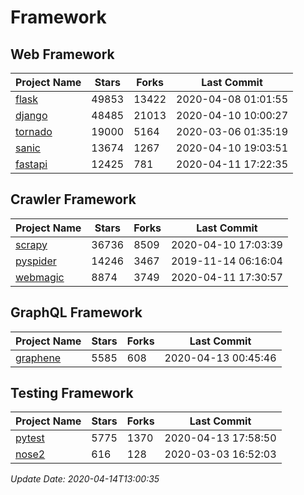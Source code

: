 # Framework

## Web Framework

| Project Name | Stars | Forks | Last Commit |
| ------------ | ----- | ----- | ----------- |
| [flask](https://github.com/pallets/flask) | 49853 | 13422 | 2020-04-08 01:01:55 |
| [django](https://github.com/django/django) | 48485 | 21013 | 2020-04-10 10:00:27 |
| [tornado](https://github.com/tornadoweb/tornado) | 19000 | 5164 | 2020-03-06 01:35:19 |
| [sanic](https://github.com/huge-success/sanic) | 13674 | 1267 | 2020-04-10 19:03:51 |
| [fastapi](https://github.com/tiangolo/fastapi) | 12425 | 781 | 2020-04-11 17:22:35 |

## Crawler Framework

| Project Name | Stars | Forks | Last Commit |
| ------------ | ----- | ----- | ----------- |
| [scrapy](https://github.com/scrapy/scrapy) | 36736 | 8509 | 2020-04-10 17:03:39 |
| [pyspider](https://github.com/binux/pyspider) | 14246 | 3467 | 2019-11-14 06:16:04 |
| [webmagic](https://github.com/code4craft/webmagic) | 8874 | 3749 | 2020-04-11 17:30:57 |

## GraphQL Framework

| Project Name | Stars | Forks | Last Commit |
| ------------ | ----- | ----- | ----------- |
| [graphene](https://github.com/graphql-python/graphene) | 5585 | 608 | 2020-04-13 00:45:46 |

## Testing Framework

| Project Name | Stars | Forks | Last Commit |
| ------------ | ----- | ----- | ----------- |
| [pytest](https://github.com/pytest-dev/pytest) | 5775 | 1370 | 2020-04-13 17:58:50 |
| [nose2](https://github.com/nose-devs/nose2) | 616 | 128 | 2020-03-03 16:52:03 |

*Update Date: 2020-04-14T13:00:35*